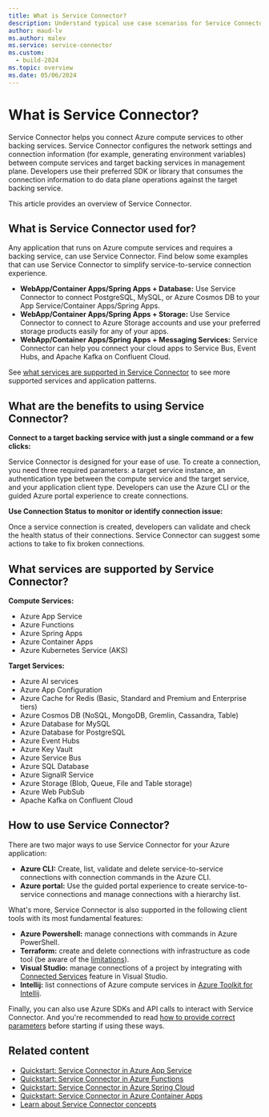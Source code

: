```yaml
---
title: What is Service Connector?
description: Understand typical use case scenarios for Service Connector, and learn the key benefits of Service Connector.
author: maud-lv
ms.author: malev
ms.service: service-connector
ms.custom:
  - build-2024
ms.topic: overview
ms.date: 05/06/2024
---
```

# What is Service Connector?

Service Connector helps you connect Azure compute services to other backing services. Service Connector configures the network settings and connection information (for example, generating environment variables) between compute services and target backing services in management plane. Developers use their preferred SDK or library that consumes the connection information to do data plane operations against the target backing service.

This article provides an overview of Service Connector.

## What is Service Connector used for?

Any application that runs on Azure compute services and requires a backing service, can use Service Connector. Find below some examples that can use Service Connector to simplify service-to-service connection experience.

* **WebApp/Container Apps/Spring Apps + Database:** Use Service Connector to connect PostgreSQL, MySQL, or Azure Cosmos DB to your App Service/Container Apps/Spring Apps.
* **WebApp/Container Apps/Spring Apps + Storage:** Use Service Connector to connect to Azure Storage accounts and use your preferred storage products easily for any of your apps.
* **WebApp/Container Apps/Spring Apps + Messaging Services:** Service Connector can help you connect your cloud apps to Service Bus, Event Hubs, and Apache Kafka on Confluent Cloud.

See [what services are supported in Service Connector](#what-services-are-supported-by-service-connector) to see more supported services and application patterns.

## What are the benefits to using Service Connector?

**Connect to a target backing service with just a single command or a few clicks:**

Service Connector is designed for your ease of use. To create a connection, you need three required parameters: a target service instance, an authentication type between the compute service and the target service, and your application client type. Developers can use the Azure CLI or the guided Azure portal experience to create connections.

**Use Connection Status to monitor or identify connection issue:**

Once a service connection is created, developers can validate and check the health status of their connections. Service Connector can suggest some actions to take to fix broken connections.

## What services are supported by Service Connector?

**Compute Services:**

* Azure App Service
* Azure Functions
* Azure Spring Apps
* Azure Container Apps
* Azure Kubernetes Service (AKS)

**Target Services:**

* Azure AI services
* Azure App Configuration
* Azure Cache for Redis (Basic, Standard and Premium and Enterprise tiers)
* Azure Cosmos DB (NoSQL, MongoDB, Gremlin, Cassandra, Table)
* Azure Database for MySQL
* Azure Database for PostgreSQL
* Azure Event Hubs
* Azure Key Vault
* Azure Service Bus
* Azure SQL Database
* Azure SignalR Service
* Azure Storage (Blob, Queue, File and Table storage)
* Azure Web PubSub
* Apache Kafka on Confluent Cloud

## How to use Service Connector?

There are two major ways to use Service Connector for your Azure application:

* **Azure CLI:** Create, list, validate and delete service-to-service connections with connection commands in the Azure CLI.
* **Azure portal:** Use the guided portal experience to create service-to-service connections and manage connections with a hierarchy list.

What's more, Service Connector is also supported in the following client tools with its most fundamental features:

* **Azure Powershell:** manage connections with commands in Azure PowerShell.
* **Terraform:** create and delete connections with infrastructure as code tool (be aware of the [limitations](known-limitations.md)).
* **Visual Studio:** manage connections of a project by integrating with [Connected Services](/visualstudio/azure/overview-connected-services) feature in Visual Studio.
* **Intellij:** list connections of Azure compute services in [Azure Toolkit for Intellij](/azure/developer/java/toolkit-for-intellij/install-toolkit).

Finally, you can also use Azure SDKs and API calls to interact with Service Connector. And you're recommended to read [how to provide correct parameters](how-to-provide-correct-parameters.md) before starting if using these ways.

## Related content

- [Quickstart: Service Connector in Azure App Service](./quickstart-portal-app-service-connection.md)
- [Quickstart: Service Connector in Azure Functions](./quickstart-portal-functions-connection.md)
- [Quickstart: Service Connector in Azure Spring Cloud](./quickstart-portal-spring-cloud-connection.md)
- [Quickstart: Service Connector in Azure Container Apps](./quickstart-portal-container-apps.md)
- [Learn about Service Connector concepts](./concept-service-connector-internals.md)
